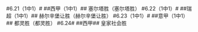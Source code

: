 ﻿#6.21（1中1）#
##西甲（1中1）##
塞尔塔胜（塞尔塔胜）
#6.22（1中1）#
##瑞超（1中1）##
赫尔辛堡让胜（赫尔辛堡让胜）
#6.23（1中1）#
##意甲（1中1）##
都灵胜（都灵胜）
#6.24#
##西甲##
皇家社会胜